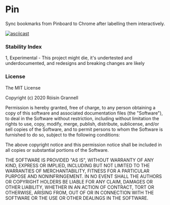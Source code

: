 
# Pin

Sync bookmarks from Pinboard to Chrome after labelling them interactively.

[![asciicast](https://asciinema.org/a/FcBPdpGUPaxo5gLBxSVF3569c.svg)](https://asciinema.org/a/FcBPdpGUPaxo5gLBxSVF3569c)

### Stability Index

1, Experimental - This project might die, it's undertested and underdocumented, and redesigns and breaking changes are likely

### License

The MIT License

Copyright (c) 2020 Róisín Grannell

Permission is hereby granted, free of charge, to any person obtaining a copy of this software and associated documentation files (the "Software"), to deal in the Software without restriction, including without limitation the rights to use, copy, modify, merge, publish, distribute, sublicense, and/or sell copies of the Software, and to permit persons to whom the Software is furnished to do so, subject to the following conditions:

The above copyright notice and this permission notice shall be included in all copies or substantial portions of the Software.

THE SOFTWARE IS PROVIDED "AS IS", WITHOUT WARRANTY OF ANY KIND, EXPRESS OR IMPLIED, INCLUDING BUT NOT LIMITED TO THE WARRANTIES OF MERCHANTABILITY, FITNESS FOR A PARTICULAR PURPOSE AND NONINFRINGEMENT. IN NO EVENT SHALL THE AUTHORS OR COPYRIGHT HOLDERS BE LIABLE FOR ANY CLAIM, DAMAGES OR OTHER LIABILITY, WHETHER IN AN ACTION OF CONTRACT, TORT OR OTHERWISE, ARISING FROM, OUT OF OR IN CONNECTION WITH THE SOFTWARE OR THE USE OR OTHER DEALINGS IN THE SOFTWARE.
